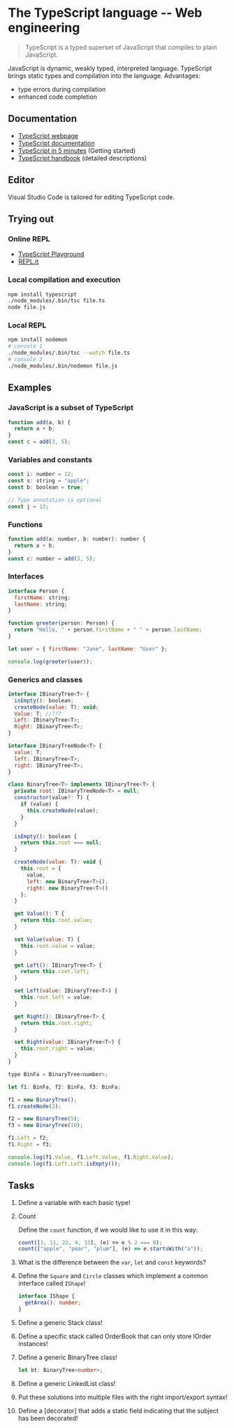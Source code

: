 # The TypeScript language -- Web engineering

> TypeScript is a typed superset of JavaScript that compiles to plain JavaScript.

JavaScript is dynamic, weakly typed, interpreted language. TypeScript brings static types and compilation into the language. Advantages:

- type errors during compilation
- enhanced code completion

## Documentation

- [TypeScript webpage][ts honlap]
- [TypeScript documentation][ts docs]
- [TypeScript in 5 minutes][ts in 5 minutes] (Getting started)
- [TypeScript handbook][ts handbook] (detailed descriptions)

## Editor

Visual Studio Code is tailored for editing TypeScript code.

## Trying out

### Online REPL

- [TypeScript Playground]
- [REPL.it](https://replit.com/languages/typescript)

### Local compilation and execution

```sh
npm install typescript
./node_modules/.bin/tsc file.ts
node file.js
```

### Local REPL

```sh
npm install nodemon
# console 1
./node_modules/.bin/tsc --watch file.ts
# console 2
./node_modules/.bin/nodemon file.js
```

## Examples

### JavaScript is a subset of TypeScript

```js
function add(a, b) {
  return a + b;
}
const c = add(3, 5);
```

### Variables and constants

```js
const i: number = 12;
const s: string = "apple";
const b: boolean = true;

// Type annotation is optional
const j = 13;
```

### Functions

```js
function add(a: number, b: number): number {
  return a + b;
}
const c: number = add(3, 5);
```

### Interfaces

```js
interface Person {
  firstName: string;
  lastName: string;
}

function greeter(person: Person) {
  return "Hello, " + person.firstName + " " + person.lastName;
}

let user = { firstName: "Jane", lastName: "User" };

console.log(greeter(user));
```

### Generics and classes

```js
interface IBinaryTree<T> {
  isEmpty(): boolean;
  createNode(value: T): void;
  Value: T; //???
  Left: IBinaryTree<T>;
  Right: IBinaryTree<T>;
}

interface IBinaryTreeNode<T> {
  value: T;
  left: IBinaryTree<T>;
  right: IBinaryTree<T>;
}

class BinaryTree<T> implements IBinaryTree<T> {
  private root: IBinaryTreeNode<T> = null;
  constructor(value?: T) {
    if (value) {
      this.createNode(value);
    }
  }

  isEmpty(): boolean {
    return this.root === null;
  }

  createNode(value: T): void {
    this.root = {
      value,
      left: new BinaryTree<T>(),
      right: new BinaryTree<T>()
    };
  }

  get Value(): T {
    return this.root.value;
  }

  set Value(value: T) {
    this.root.value = value;
  }

  get Left(): IBinaryTree<T> {
    return this.root.left;
  }

  set Left(value: IBinaryTree<T>) {
    this.root.left = value;
  }

  get Right(): IBinaryTree<T> {
    return this.root.right;
  }

  set Right(value: IBinaryTree<T>) {
    this.root.right = value;
  }
}

type BinFa = BinaryTree<number>;

let f1: BinFa, f2: BinFa, f3: BinFa;

f1 = new BinaryTree();
f1.createNode(3);

f2 = new BinaryTree(5);
f3 = new BinaryTree(10);

f1.Left = f2;
f1.Right = f3;

console.log(f1.Value, f1.Left.Value, f1.Right.Value);
console.log(f1.Left.Left.isEmpty());
```

## Tasks

1. Define a variable with each basic type!

2. Count

   Define the `count` function, if we would like to use it in this way:

   ```ts
   count([1, 11, 22, 4, 33], (e) => e % 2 === 0);
   count(["apple", "pear", "plum"], (e) => e.startsWith("a"));
   ```

3. What is the difference between the `var`, `let` and `const` keywords?

4. Define the `Square` and `Circle` classes which implement a common interface called `IShape`!

   ```ts
   interface IShape {
     getArea(): number;
   }
   ```

5. Define a generic Stack<T> class!

6. Define a specific stack called OrderBook that can only store IOrder instances!

7. Define a generic BinaryTree class!

   ```ts
   let bt: BinaryTree<number>;
   ```

8. Define a generic LinkedList class!

9. Put these solutions into multiple files with the right import/export syntax!

10. Define a [decorator] that adds a static field indicating that the subject has been decorated!

[ts honlap]: https://www.typescriptlang.org/
[ts docs]: https://www.typescriptlang.org/docs/home.html
[ts in 5 minutes]: https://www.typescriptlang.org/docs/handbook/typescript-in-5-minutes.html
[ts handbook]: https://www.typescriptlang.org/docs/handbook/basic-types.html
[typescript playground]: https://www.typescriptlang.org/play/index.html
